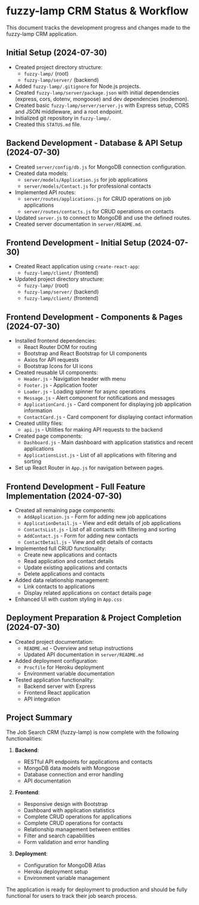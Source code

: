 # fuzzy-lamp CRM Status & Workflow

This document tracks the development progress and changes made to the fuzzy-lamp CRM application.

## Initial Setup (2024-07-30)

*   Created project directory structure:
    *   `fuzzy-lamp/` (root)
    *   `fuzzy-lamp/server/` (backend)
*   Added `fuzzy-lamp/.gitignore` for Node.js projects.
*   Created `fuzzy-lamp/server/package.json` with initial dependencies (express, cors, dotenv, mongoose) and dev dependencies (nodemon).
*   Created basic `fuzzy-lamp/server/server.js` with Express setup, CORS and JSON middleware, and a root endpoint.
*   Initialized git repository in `fuzzy-lamp/`.
*   Created this `STATUS.md` file.

## Backend Development - Database & API Setup (2024-07-30)

*   Created `server/config/db.js` for MongoDB connection configuration.
*   Created data models:
    *   `server/models/Application.js` for job applications
    *   `server/models/Contact.js` for professional contacts
*   Implemented API routes:
    *   `server/routes/applications.js` for CRUD operations on job applications
    *   `server/routes/contacts.js` for CRUD operations on contacts
*   Updated `server.js` to connect to MongoDB and use the defined routes.
*   Created server documentation in `server/README.md`.

## Frontend Development - Initial Setup (2024-07-30)

*   Created React application using `create-react-app`:
    *   `fuzzy-lamp/client/` (frontend)
*   Updated project directory structure:
    *   `fuzzy-lamp/` (root)
    *   `fuzzy-lamp/server/` (backend)
    *   `fuzzy-lamp/client/` (frontend)

## Frontend Development - Components & Pages (2024-07-30)

*   Installed frontend dependencies:
    *   React Router DOM for routing
    *   Bootstrap and React Bootstrap for UI components
    *   Axios for API requests
    *   Bootstrap Icons for UI icons
*   Created reusable UI components:
    *   `Header.js` - Navigation header with menu
    *   `Footer.js` - Application footer
    *   `Loader.js` - Loading spinner for async operations
    *   `Message.js` - Alert component for notifications and messages
    *   `ApplicationCard.js` - Card component for displaying job application information
    *   `ContactCard.js` - Card component for displaying contact information
*   Created utility files:
    *   `api.js` - Utilities for making API requests to the backend
*   Created page components:
    *   `Dashboard.js` - Main dashboard with application statistics and recent applications
    *   `ApplicationsList.js` - List of all applications with filtering and sorting
*   Set up React Router in `App.js` for navigation between pages.

## Frontend Development - Full Feature Implementation (2024-07-30)

*   Created all remaining page components:
    *   `AddApplication.js` - Form for adding new job applications
    *   `ApplicationDetail.js` - View and edit details of job applications
    *   `ContactsList.js` - List of all contacts with filtering and sorting
    *   `AddContact.js` - Form for adding new contacts
    *   `ContactDetail.js` - View and edit details of contacts
*   Implemented full CRUD functionality:
    *   Create new applications and contacts
    *   Read application and contact details
    *   Update existing applications and contacts
    *   Delete applications and contacts
*   Added data relationship management:
    *   Link contacts to applications
    *   Display related applications on contact details page
*   Enhanced UI with custom styling in `App.css`

## Deployment Preparation & Project Completion (2024-07-30)

*   Created project documentation:
    *   `README.md` - Overview and setup instructions
    *   Updated API documentation in `server/README.md`
*   Added deployment configuration:
    *   `Procfile` for Heroku deployment
    *   Environment variable documentation
*   Tested application functionality:
    *   Backend server with Express
    *   Frontend React application
    *   API integration

## Project Summary

The Job Search CRM (fuzzy-lamp) is now complete with the following functionalities:

1. **Backend**:
   * RESTful API endpoints for applications and contacts
   * MongoDB data models with Mongoose
   * Database connection and error handling
   * API documentation

2. **Frontend**:
   * Responsive design with Bootstrap
   * Dashboard with application statistics
   * Complete CRUD operations for applications
   * Complete CRUD operations for contacts
   * Relationship management between entities
   * Filter and search capabilities
   * Form validation and error handling

3. **Deployment**:
   * Configuration for MongoDB Atlas
   * Heroku deployment setup
   * Environment variable management

The application is ready for deployment to production and should be fully functional for users to track their job search process.